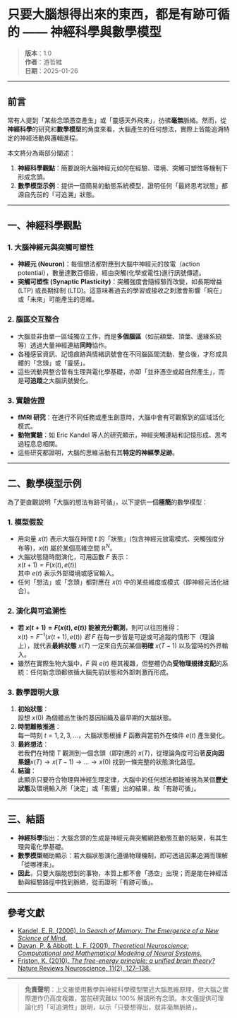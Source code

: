 # 只要大腦想得出來的東西，都是有跡可循的 —— 神經科學與數學模型

> **版本**：1.0  
> **作者**：游哲維  
> **日期**：2025-01-26  

---

## 前言

常有人提到「某些念頭憑空產生」或「靈感天外飛來」，彷彿**毫無**脈絡。然而，從**神經科學**的研究和**數學模型**的角度來看，大腦產生的任何想法，實際上皆能追溯特定的神經活動與邏輯進程。

本文將分為兩部分闡述：

1. **神經科學觀點**：簡要說明大腦神經元如何在經驗、環境、突觸可塑性等機制下形成念頭。  
2. **數學模型示例**：提供一個簡易的動態系統模型，證明任何「最終思考狀態」都源自先前的「可追溯」狀態。

---

## 一、神經科學觀點

### 1. 大腦神經元與突觸可塑性

- **神經元 (Neuron)**：每個想法都對應到大腦中神經元的放電（action potential），數量達數百億級，經由突觸(化學或電性)進行訊號傳遞。  
- **突觸可塑性 (Synaptic Plasticity)**：突觸強度會隨經驗而改變，如長期增益 (LTP) 或長期抑制 (LTD)。這意味著過去的學習或接收之刺激會影響「現在」或「未來」可能產生的思維。  

### 2. 腦區交互整合

- 大腦並非由單一區域獨立工作，而是**多個腦區**（如前額葉、頂葉、邊緣系統等）透過大量神經連結**同時**協作。  
- 各種感官資訊、記憶痕跡與情緒訊號會在不同腦區間流動、整合後，才形成具體的「念頭」或「靈感」。  
- 這些流動與整合皆有生理與電化學基礎，亦即「並非憑空或超自然產生」，而是**可追蹤**之大腦訊號變化。

### 3. 實驗佐證

- **fMRI 研究**：在進行不同任務或產生創意時，大腦中會有可觀察到的區域活化模式。  
- **動物實驗**：如 Eric Kandel 等人的研究顯示，神經突觸連結和記憶形成、思考過程息息相關。  
- 這些研究都證明，大腦的思維活動有其**特定的神經學足跡**。

---

## 二、數學模型示例

為了更直觀說明「大腦的想法有跡可循」，以下提供一個**極簡**的數學模型：

### 1. 模型假設

- 用向量 $x(t)$ 表示大腦在時間 $t$ 的「狀態」(包含神經元放電模式、突觸強度分布等)，$x(t)$ 屬於某個高維空間 $\mathbb{R}^N$。  
- 大腦狀態隨時間演化，可用函數 $F$ 表示：  
  $x(t+1) = F\bigl(x(t), e(t)\bigr)$  
  其中 $e(t)$ 表示外部環境或感官輸入。  
- 任何「想法」或「念頭」都對應在 $x(t)$ 中的某些維度或模式（即神經元活化組合）。

### 2. 演化與可追溯性

- **若 $x(t+1) = F\bigl(x(t), e(t)\bigr)$ 能被充分觀測**，則可以往回推得：  
  $x(t) = F^{-1}\bigl(x(t+1), e(t)\bigr)$
  *若* $F$ 在每一步皆是可逆或可追蹤的情形下（理論上），就代表**最終狀態** $x(T)$ 一定來自先前某個**明確** $x(T-1)$ 以及當時的外界輸入。  
- 雖然在實際生物大腦中，$F$ 與 $e(t)$ 極其複雜，但整體仍為**受物理規律支配**的系統：任何新念頭都依循大腦先前狀態和外部刺激而形成。

### 3. 數學證明大意

1. **初始狀態**：  
   設想 $x(0)$ 為個體出生後的基因組織及最早期的大腦狀態。  
2. **時間離散推進**：  
   每一時刻 $t = 1, 2, 3, ...$，大腦狀態根據 $F$ 函數與當前外在條件 $e(t)$ 產生變化。  
3. **最終想法**：  
   若我們在時間 $T$ 觀測到一個念頭（即對應的 $x(T)$，從理論角度可沿著**反向因果鏈**$x(T) \rightarrow x(T-1) \rightarrow ... \rightarrow x(0)$ 找到一條完整的狀態演化路徑。  
4. **結論**：  
   此顯示只要符合物理與神經生理定律，大腦中的任何想法都能被視為某個**歷史狀態**及環境輸入所「決定」或「影響」出的結果，故「有跡可循」。

---

## 三、結語

- **神經科學**指出：大腦念頭的生成是神經元與突觸網路動態互動的結果，有其生理與電化學基礎。  
- **數學模型**輔助顯示：若大腦狀態演化遵循物理機制，即可透過因果追溯而理解「從哪裡來」。  
- **因此**，只要大腦能想到的事物，本質上都不會「憑空」出現；而是能在神經活動與經驗路徑中找到脈絡，從而證明「有跡可循」。

---

## 參考文獻

- [Kandel, E. R. (2006). *In Search of Memory: The Emergence of a New Science of Mind*.](https://en.wikipedia.org/wiki/Eric_Kandel)  
- [Dayan, P. & Abbott, L. F. (2001). *Theoretical Neuroscience: Computational and Mathematical Modeling of Neural Systems*.](https://mitpress.mit.edu/books/theoretical-neuroscience)  
- [Friston, K. (2010). *The free-energy principle: a unified brain theory?* Nature Reviews Neuroscience, 11(2), 127–138.](https://www.nature.com/articles/nrn2787)

---

> **免責聲明**：上文雖使用數學與神經科學模型闡述大腦思維原理，但大腦之實際運作仍高度複雜，當前研究難以 100% 解讀所有念頭。本文僅提供可理論化的「可追溯性」說明，以示「只要想得出，就非毫無脈絡」。
